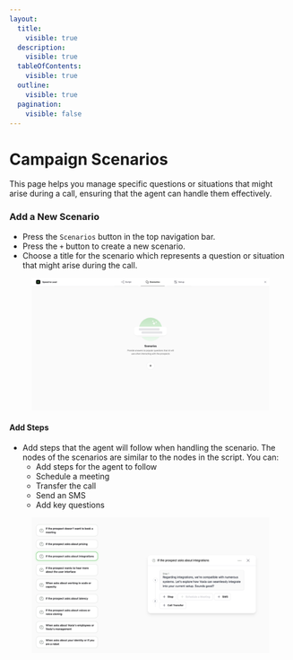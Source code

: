 ```yaml
---
layout:
  title:
    visible: true
  description:
    visible: true
  tableOfContents:
    visible: true
  outline:
    visible: true
  pagination:
    visible: false
---
```


# Campaign Scenarios

This page helps you manage specific questions or situations that might arise during a call, ensuring that the agent can handle them effectively.

### **Add a New Scenario**

* Press the `Scenarios` button in the top navigation bar.
* Press the `+` button to create a new scenario.
* Choose a title for the scenario which represents a question or situation that might arise during the call.

<figure><img src="../.gitbook/assets/image (31).png" alt=""><figcaption></figcaption></figure>

#### **Add Steps**

* Add steps that the agent will follow when handling the scenario. The nodes of the scenarios are similar to the nodes in the script. You can:
  * Add steps for the agent to follow
  * Schedule a meeting
  * Transfer the call
  * Send an SMS
  * Add key questions

<figure><img src="../.gitbook/assets/image (33).png" alt=""><figcaption></figcaption></figure>

